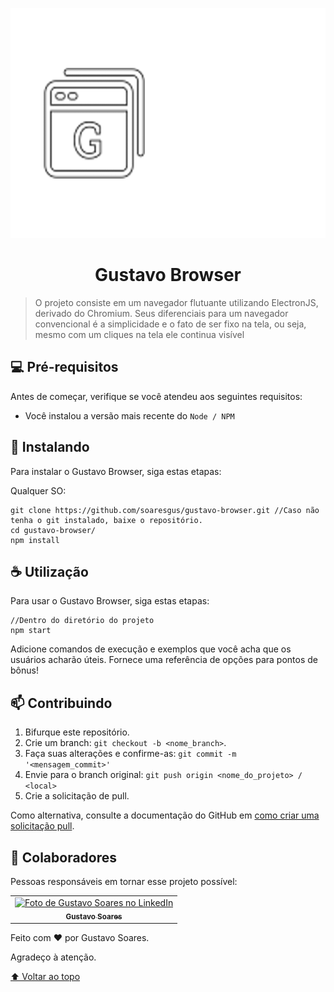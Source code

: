 <p align="center">
<img src="./assets/logo-md.png" width=568 height=368 alt="Logo grande">
</p>

<h1 align="center">Gustavo Browser</h1>

> O projeto consiste em um navegador flutuante utilizando ElectronJS, derivado do Chromium. Seus diferenciais para um navegador convencional é a simplicidade e o fato de ser fixo na tela, ou seja, mesmo com um cliques na tela ele continua visível

## 💻 Pré-requisitos

Antes de começar, verifique se você atendeu aos seguintes requisitos:
* Você instalou a versão mais recente do `Node / NPM`

## 🚀 Instalando

Para instalar o Gustavo Browser, siga estas etapas:

Qualquer SO:
```
git clone https://github.com/soaresgus/gustavo-browser.git //Caso não tenha o git instalado, baixe o repositório.
cd gustavo-browser/
npm install
```

## ☕ Utilização

Para usar o Gustavo Browser, siga estas etapas:

```
//Dentro do diretório do projeto
npm start
```

Adicione comandos de execução e exemplos que você acha que os usuários acharão úteis. Fornece uma referência de opções para pontos de bônus!

## 📫 Contribuindo

1. Bifurque este repositório.
2. Crie um branch: `git checkout -b <nome_branch>`.
3. Faça suas alterações e confirme-as: `git commit -m '<mensagem_commit>'`
4. Envie para o branch original: `git push origin <nome_do_projeto> / <local>`
5. Crie a solicitação de pull.

Como alternativa, consulte a documentação do GitHub em [como criar uma solicitação pull](https://help.github.com/en/github/collaborating-with-issues-and-pull-requests/creating-a-pull-request).

## 🤝 Colaboradores

Pessoas responsáveis em tornar esse projeto possível:

<table>
  <tr>
    <td align="center">
      <a href="#">
        <img src="https://github.com/soaresgus.png" width="100px;" alt="Foto de Gustavo Soares no LinkedIn"/><br>
        <sub>
          <b>Gustavo Soares</b>
        </sub>
      </a>
    </td>
  </tr>
</table>

<p>Feito com ❤️ por Gustavo Soares.</p>
<p>Agradeço à atenção.</p>

[⬆ Voltar ao topo](#nome-do-projeto)<br>
